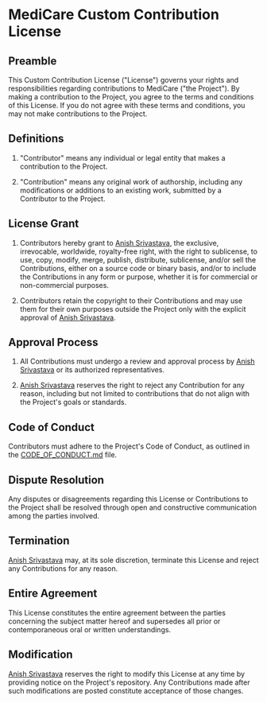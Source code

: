 # MediCare Custom Contribution License

## Preamble

This Custom Contribution License ("License") governs your rights and responsibilities regarding contributions to MediCare ("the Project"). By making a contribution to the Project, you agree to the terms and conditions of this License. If you do not agree with these terms and conditions, you may not make contributions to the Project.

## Definitions

1. "Contributor" means any individual or legal entity that makes a contribution to the Project.

2. "Contribution" means any original work of authorship, including any modifications or additions to an existing work, submitted by a Contributor to the Project.

## License Grant

1. Contributors hereby grant to [Anish Srivastava](https://github.com/iamanishsrivastava), the exclusive, irrevocable, worldwide, royalty-free right, with the right to sublicense, to use, copy, modify, merge, publish, distribute, sublicense, and/or sell the Contributions, either on a source code or binary basis, and/or to include the Contributions in any form or purpose, whether it is for commercial or non-commercial purposes.

2. Contributors retain the copyright to their Contributions and may use them for their own purposes outside the Project only with the explicit approval of [Anish Srivastava](https://github.com/iamanishsrivastava).

## Approval Process

1. All Contributions must undergo a review and approval process by [Anish Srivastava](https://github.com/iamanishsrivastava) or its authorized representatives.

2. [Anish Srivastava](https://github.com/iamanishsrivastava) reserves the right to reject any Contribution for any reason, including but not limited to contributions that do not align with the Project's goals or standards.

## Code of Conduct

Contributors must adhere to the Project's Code of Conduct, as outlined in the [CODE_OF_CONDUCT.md](CODE_OF_CONDUCT.md) file.

## Dispute Resolution

Any disputes or disagreements regarding this License or Contributions to the Project shall be resolved through open and constructive communication among the parties involved.

## Termination

[Anish Srivastava](https://github.com/iamanishsrivastava) may, at its sole discretion, terminate this License and reject any Contributions for any reason.

## Entire Agreement

This License constitutes the entire agreement between the parties concerning the subject matter hereof and supersedes all prior or contemporaneous oral or written understandings.

## Modification

[Anish Srivastava](iamanishsrivastava) reserves the right to modify this License at any time by providing notice on the Project's repository. Any Contributions made after such modifications are posted constitute acceptance of those changes.
